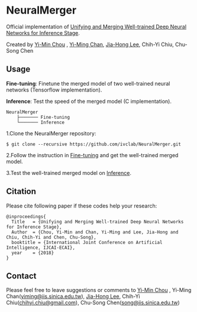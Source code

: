 # NeuralMerger
Official implementation of [Unifying and Merging Well-trained Deep Neural Networks for Inference Stage](https://arxiv.org/abs/1805.04980).

Created by [Yi-Min Chou](https://github.com/yyyjoe) , [Yi-Ming Chan](https://github.com/yimingchan), [Jia-Hong Lee](https://github.com/Jia-HongHenryLee), Chih-Yi Chiu, Chu-Song Chen

## Usage
**Fine-tuning**: Finetune the merged model of two well-trained neural networks (Tensorflow implementation).

**Inference**: Test the speed of the merged model (C implementation).

    NeuralMerger
        ├─────── Fine-tuning
        └─────── Inference


1.Clone the NeuralMerger repository:

    $ git clone --recursive https://github.com/ivclab/NeuralMerger.git


2.Follow the instruction in [Fine-tuning](https://github.com/ivclab/NeuralMerger/tree/master/Fine-tuning) and get the well-trained merged model.
  

3.Test the well-trained merged model on [Inference](https://github.com/ivclab/NeuralMerger/tree/master/Inference).


## Citation
Please cite following paper if these codes help your research:

    @inproceedings{
      Title   = {Unifying and Merging Well-trained Deep Neural Networks for Inference Stage},
      Author  = {Chou, Yi-Min and Chan, Yi-Ming and Lee, Jia-Hong and Chiu, Chih-Yi and Chen, Chu-Song}, 
      booktitle = {International Joint Conference on Artificial Intelligence, IJCAI-ECAI},
      year    = {2018}
    }
    
## Contact
Please feel free to leave suggestions or comments to [Yi-Min Chou](https://github.com/yyyjoe) , Yi-Ming Chan(yiming@iis.sinica.edu.tw), [Jia-Hong Lee](https://github.com/Jia-HongHenryLee), Chih-Yi Chiu(chihyi.chiu@gmail.com), Chu-Song Chen(song@iis.sinica.edu.tw)

